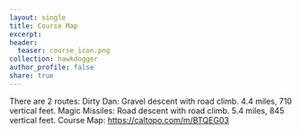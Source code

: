 ```yaml
---
layout: single
title: Course Map
excerpt: 
header:
  teaser: course_icon.png
collection: hawkdogger
author_profile: false
share: true
---
```


There are 2 routes: 
Dirty Dan: Gravel descent with road climb. 4.4 miles, 710 vertical feet. 
Magic Missiles: Road descent with road climb. 5.4 miles, 845 vertical feet. 
Course Map: https://caltopo.com/m/BTQEG03



